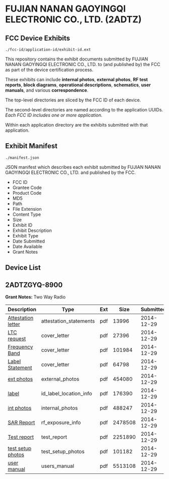 # FUJIAN NANAN GAOYINGQI ELECTRONIC CO., LTD. (2ADTZ)
## FCC Device Exhibits

```
./fcc-id/application-id/exhibit-id.ext
```

This repository contains the exhibit documents submitted by FUJIAN NANAN GAOYINGQI ELECTRONIC CO., LTD. to (and published by) the FCC as part of the device certification process.

These exhibits can include **internal photos**, **external photos**, **RF test reports**, **block diagrams**, **operational descriptions**, **schematics**, **user manuals**, and various **correspondence**.

The top-level directories are sliced by the FCC ID of each device.

The second-level directories are named according to the application UUIDs. *Each FCC ID includes one or more application.*

Within each application directory are the exhibits submitted with that application. 

## Exhibit Manifest

```
./manifest.json
```

JSON manifest which describes each exhibit submitted by FUJIAN NANAN GAOYINGQI ELECTRONIC CO., LTD. and published by the FCC.

- FCC ID
- Grantee Code
- Product Code
- MD5
- Path
- File Extension
- Content Type
- Size
- Exhibit ID
- Exhibit Description
- Exhibit Type
- Date Submitted
- Date Available
- Grant Notes

## Device List
## 2ADTZGYQ-8900
**Grant Notes:** Two Way Radio

| Description | Type | Ext | Size | Submitted | Available |
| ----------- | ---- | --- | ---- | --------- | --------- |
| [Attestation letter](2ADTZGYQ-8900/7709c7f52e5f1f290f91033eb1e45dd9/2485746.pdf) | attestation_statements | pdf | 13996 | 2014-12-29 | 2014-12-29 |
| [LTC request](2ADTZGYQ-8900/7709c7f52e5f1f290f91033eb1e45dd9/2485745.pdf) | cover_letter | pdf | 27396 | 2014-12-29 | 2014-12-29 |
| [Frequency Band](2ADTZGYQ-8900/7709c7f52e5f1f290f91033eb1e45dd9/2485751.pdf) | cover_letter | pdf | 101984 | 2014-12-29 | 2014-12-29 |
| [Label Statement](2ADTZGYQ-8900/7709c7f52e5f1f290f91033eb1e45dd9/2485753.pdf) | cover_letter | pdf | 64798 | 2014-12-29 | 2014-12-29 |
| [ext photos](2ADTZGYQ-8900/7709c7f52e5f1f290f91033eb1e45dd9/2485747.pdf) | external_photos | pdf | 454080 | 2014-12-29 | 2014-12-29 |
| [label](2ADTZGYQ-8900/7709c7f52e5f1f290f91033eb1e45dd9/2485748.pdf) | id_label_location_info | pdf | 176390 | 2014-12-29 | 2014-12-29 |
| [int photos](2ADTZGYQ-8900/7709c7f52e5f1f290f91033eb1e45dd9/2485752.pdf) | internal_photos | pdf | 488247 | 2014-12-29 | 2014-12-29 |
| [SAR Report](2ADTZGYQ-8900/7709c7f52e5f1f290f91033eb1e45dd9/2485750.pdf) | rf_exposure_info | pdf | 2478508 | 2014-12-29 | 2014-12-29 |
| [Test report](2ADTZGYQ-8900/7709c7f52e5f1f290f91033eb1e45dd9/2485749.pdf) | test_report | pdf | 2251890 | 2014-12-29 | 2014-12-29 |
| [test setup photos](2ADTZGYQ-8900/7709c7f52e5f1f290f91033eb1e45dd9/2485754.pdf) | test_setup_photos | pdf | 101182 | 2014-12-29 | 2014-12-29 |
| [user manual](2ADTZGYQ-8900/7709c7f52e5f1f290f91033eb1e45dd9/2485755.pdf) | users_manual | pdf | 5513108 | 2014-12-29 | 2014-12-29 |
